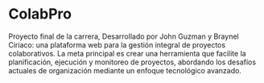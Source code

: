 # ColabPro
Proyecto final de la carrera, Desarrollado por John Guzman y Braynel Ciriaco: una plataforma web para la gestión integral de proyectos colaborativos. La meta principal es crear una herramienta que facilite la planificación, ejecución y monitoreo de proyectos, abordando los desafíos actuales de organización mediante un enfoque tecnológico avanzado.

